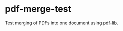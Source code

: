 # pdf-merge-test

Test merging of PDFs into one document using [pdf-lib](https://www.npmjs.com/package/pdf-lib).
